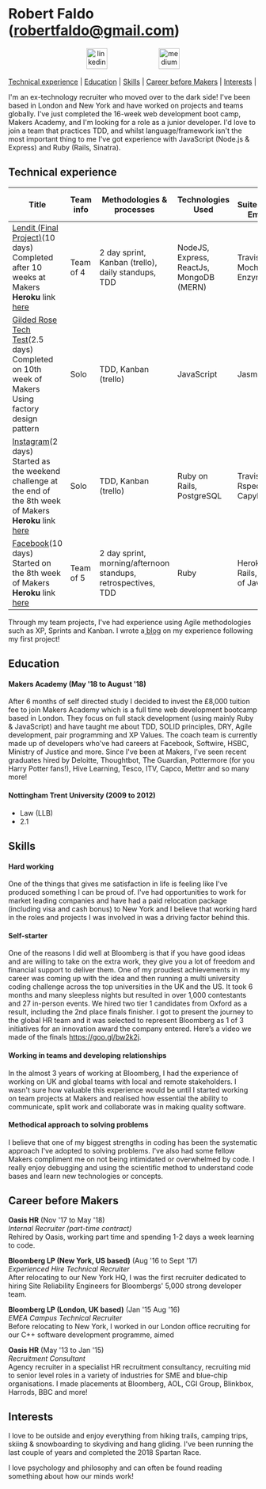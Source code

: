 # Robert Faldo (robertfaldo@gmail.com)<br>
<p align="center">
  <a href="https://www.linkedin.com/in/robertfaldo/">
  <img src="https://www.iconfinder.com/data/icons/free-social-icons/67/linkedin_circle_color-512.png" alt="linkedin" hspace="50" height="42" width="42"></a>
  <a href="https://medium.com/@robertfaldo">
  <img src="http://www.webmasto.com/wp-content/uploads/2017/08/Medium-App-Icon-2017.png" alt="medium" hspace="50" height="42" width="42"></a>
  
[Technical experience](#technical) | [Education](#education) | [Skills](#skills) | [Career before Makers](#career) | [Interests](#interests) |

I'm an ex-technology recruiter who moved over to the dark side! I've been based in London and New York and have worked on projects and teams globally. I've just completed the 16-week web development boot camp, Makers Academy, and I'm looking for a role as a junior developer. I'd love to join a team that practices TDD, and whilst language/framework isn't the most important thing to me I've got experience with JavaScript (Node.js & Express) and Ruby (Rails, Sinatra). 

## <a name="technical"></a>Technical experience

| Title | Team info | Methodologies & processes | Technologies Used | Test Suites/CIs/CDs Employed|
|--|--|--|--|--|
| [Lendit (Final Project)](https://github.com/khiebiggs/Lendit)(10 days) </br> Completed after 10 weeks at Makers</br>__Heroku__ link [here](https://limitless-wildwood-27577.herokuapp.com/) | Team of 4 | 2 day sprint, Kanban (trello), daily standups, TDD | NodeJS, Express, ReactJs, MongoDB (MERN) | Travis, Heroku, Mocha, Chai, Enzyme, Jest |
| [Gilded Rose Tech Test](https://github.com/Robfaldo/GildedRose-Refactoring-Kata/tree/master/js)(2.5 days)</br> Completed on 10th week of Makers</br> Using factory design pattern | Solo | TDD, Kanban (trello) | JavaScript | Jasmine |
| [Instagram](https://github.com/Robfaldo/instagram-challenge)(2 days)</br> Started as the weekend challenge at the end of the 8th week of Makers</br>__Heroku__ link [here](https://faldoinstagram.herokuapp.com/) | Solo | TDD, Kanban (trello) | Ruby on Rails, PostgreSQL | Travis, Heroku, Rspec, Capybara |
| [Facebook](https://github.com/chrisrusselldigital/acebook-petbook)(10 days)</br> Started on the 8th week of Makers</br> __Heroku__ link [here](http://petbook-acebook.herokuapp.com/users/sign_in) | Team of 5 | 2 day sprint, morning/afternoon standups, retrospectives, TDD | Ruby | Heroku, Ruby, Rails, a tiny bit of JavaScript |

Through my team projects, I've had experience using Agile methodologies such as XP, Sprints and Kanban. I wrote a[ blog](https://blog.makersacademy.com/what-i-learnt-from-my-first-group-coding-project-at-makers-academy-2cebad45b210) on my experience following my first project!

## Education

#### Makers Academy (May '18 to August '18)

After 6 months of self directed study I decided to invest the £8,000 tuition fee to join Makers Academy which is a full time web development bootcamp based in London. They focus on full stack development (using mainly Ruby & JavaScript) and have taught me about TDD, SOLID principles, DRY, Agile development, pair programming and XP Values. The coach team is currently made up of developers who've had careers at Facebook, Softwire, HSBC, Ministry of Justice and more. Since I've been at Makers, I've seen recent graduates hired by Deloitte, Thoughtbot, The Guardian, Pottermore (for you Harry Potter fans!), Hive Learning, Tesco, ITV, Capco, Mettrr and so many more!

#### Nottingham Trent University (2009 to 2012)

- Law (LLB)
- 2.1

## Skills 

#### Hard working
One of the things that gives me satisfaction in life is feeling like I've produced something I can be proud of. I've had opportunities to work for market leading companies and have had a paid relocation package (including visa and cash bonus) to New York and I believe that working hard in the roles and projects I was involved in was a driving factor behind this.   
#### Self-starter
One of the reasons I did well at Bloomberg is that if you have good ideas and are willing to take on the extra work, they give you a lot of freedom and financial support to deliver them. One of my proudest achievements in my career was coming up with the idea and then running a multi university coding challenge across the top universities in the UK and the US. It took 6 months and many sleepless nights but resulted in over 1,000 contestants and 27 in-person events. We hired two tier 1 candidates from Oxford as a result, including the 2nd place finals finisher. I got to present the journey to the global HR team and it was selected to represent Bloomberg as 1 of 3 initiatives for an innovation award the company entered. Here’s a video we made of the finals https://goo.gl/bw2k2j.
#### Working in teams and developing relationships  
In the almost 3 years of working at Bloomberg, I had the experience of working on UK and global teams with local and remote stakeholders. I wasn't sure how valuable this experience would be until I started working on team projects at Makers and realised how essential the ability to communicate, split work and collaborate was in making quality software.  
#### Methodical approach to solving problems 
I believe that one of my biggest strengths in coding has been the systematic approach I've adopted to solving problems. I've also had some fellow Makers compliment me on not being intimidated or overwhelmed by code. I really enjoy debugging and using the scientific method to understand code bases and learn new technologies or concepts.  

## Career before Makers<a name="career">

**Oasis HR** (Nov '17 to May '18)    
*Internal Recruiter (part-time contract)*\
Rehired by Oasis, working part time and spending 1-2 days a week learning to code.

**Bloomberg LP (New York, US based)** (Aug '16 to Sept '17)   
*Experienced Hire Technical Recruiter*\
After relocating to our New York HQ, I was the first recruiter dedicated to hiring Site Reliability Engineers for Bloombergs' 5,000 strong developer team.<br>

**Bloomberg LP (London, UK based)** (Jan '15 Aug '16)   
*EMEA Campus Technical Recruiter*\
Before relocating to New York, I worked in our London office recruiting for our C++ software development programme, aimed 

**Oasis HR** (May '13 to Jan '15)   
*Recruitment Consultant*\
Agency recruiter in a specialist HR recruitment consultancy, recruiting mid to senior level roles in a variety of industries for SME and blue-chip organisations. I made placements at Bloomberg, AOL, CGI Group, Blinkbox, Harrods, BBC and more! 

## Interests

I love to be outside and enjoy everything from hiking trails, camping trips, skiing &amp; snowboarding to skydiving and hang gliding. I've been running the last couple of years and completed the 2018 Spartan Race.

I love psychology and philosophy and can often be found reading something about how our minds work!

